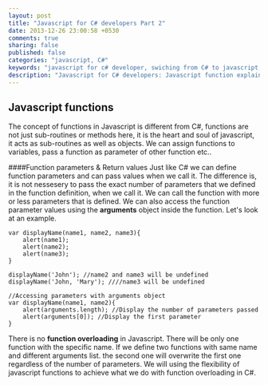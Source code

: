 ```yaml
---
layout: post
title: "Javascript for C# developers Part 2"
date: 2013-12-26 23:00:58 +0530
comments: true
sharing: false
published: false
categories: "javascript, C#"
keywords: "javascript for c# developer, swiching from C# to javascript, javascript, Learn javascript, javascript vs c#, javascript functions, javascript inheritance, javascript prototype"
description: "Javascript for C# developers: Javascript function explained"
---
```


Javascript functions
--------------------

The concept of functions in Javascript is different from C#, functions are not just sub-routines or methods here, it is the heart and soul of javascript, it acts as sub-routines as well as objects. We can assign functions to variables, pass a function as parameter of other function etc.. 
   
####Function parameters & Return values
Just like C# we can define function parameters and can pass values when we call it. The difference is, it is not nessesery to pass the exact number of parameters that we defined in the function definition, when we call it. We can call the function with more or less parameters that is defined. <!--more--> We can also access the function parameter values using the **arguments** object inside the function. Let's look at an example.
```
var displayName(name1, name2, name3){
	alert(name1);
	alert(name2);
	alert(name3);
}

displayName('John'); //name2 and name3 will be undefined
displayName('John, 'Mary'); ////name3 will be undefined

//Accessing parameters with arguments object
var displayName(name1, name2){
	alert(arguments.length); //Display the number of parameters passed
    alert(arguments[0]); //Display the first parameter
}

```
There is no **function overloading** in Javascript. There will be only one function with the specific name. If we define two functions with same name and different arguments list. the second one will overwrite the first one regardless of the number of parameters. We will using the flexibility of javascript functions to achieve what we do with function overloading in C#. 

